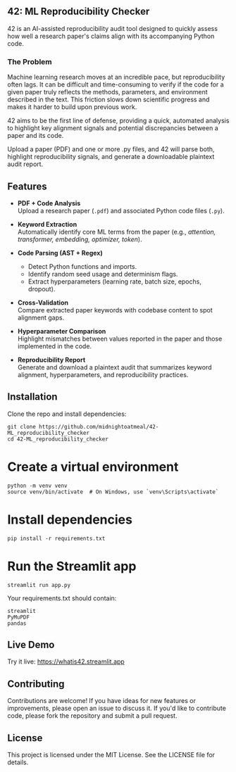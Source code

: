 ## 42: ML Reproducibility Checker

42 is an AI-assisted reproducibility audit tool designed to quickly assess how well a research paper's claims align with its accompanying Python code.

### The Problem
Machine learning research moves at an incredible pace, but reproducibility often lags. It can be difficult and time-consuming to verify if the code for a given paper truly reflects the methods, parameters, and environment described in the text. This friction slows down scientific progress and makes it harder to build upon previous work.

42 aims to be the first line of defense, providing a quick, automated analysis to highlight key alignment signals and potential discrepancies between a paper and its code.

Upload a paper (PDF) and one or more .py files, and 42 will parse both, highlight reproducibility signals, and generate a downloadable plaintext audit report.


## Features

- **PDF + Code Analysis**  
  Upload a research paper (`.pdf`) and associated Python code files (`.py`).

- **Keyword Extraction**  
  Automatically identify core ML terms from the paper (e.g., *attention, transformer, embedding, optimizer, token*).

- **Code Parsing (AST + Regex)**  
  - Detect Python functions and imports.  
  - Identify random seed usage and determinism flags.  
  - Extract hyperparameters (learning rate, batch size, epochs, dropout).  

- **Cross-Validation**  
  Compare extracted paper keywords with codebase content to spot alignment gaps.

- **Hyperparameter Comparison**  
  Highlight mismatches between values reported in the paper and those implemented in the code.

- **Reproducibility Report**  
  Generate and download a plaintext audit that summarizes keyword alignment, hyperparameters, and reproducibility practices.


## Installation

Clone the repo and install dependencies:

```
git clone https://github.com/midnightoatmeal/42-ML_reproducibility_checker
cd 42-ML_reproducibility_checker
```

# Create a virtual environment
```
python -m venv venv
source venv/bin/activate  # On Windows, use `venv\Scripts\activate`
```

# Install dependencies
`pip install -r requirements.txt`

# Run the Streamlit app
`streamlit run app.py`

Your requirements.txt should contain:
```
streamlit
PyMuPDF
pandas
```

## Live Demo

Try it live: https://whatis42.streamlit.app

## Contributing

Contributions are welcome! If you have ideas for new features or improvements, please open an issue to discuss it. If you'd like to contribute code, please fork the repository and submit a pull request.

## License

This project is licensed under the MIT License. See the LICENSE file for details.
